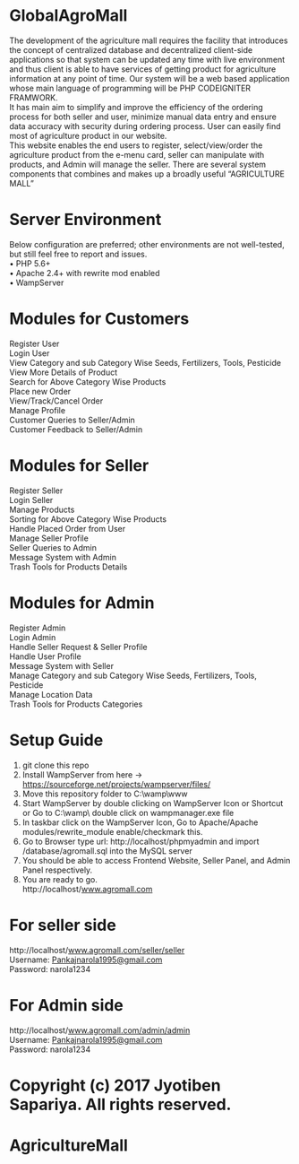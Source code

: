 # GlobalAgroMall 
The development of the agriculture mall requires the facility that introduces the concept of centralized database and decentralized client-side applications so that system can be updated any time with live environment and thus client is able to have services of getting product for agriculture information at any point of time.
Our system will be a web based application whose main language of programming will be PHP CODEIGNITER FRAMWORK. <br/>
It has main aim to simplify and improve the efficiency of the ordering process for both seller and user, minimize manual data entry and ensure data accuracy with security during ordering process. 
User can easily find most of agriculture product in our website. <br/>
This website enables the end users to register, select/view/order the agriculture product from the e-menu card, seller can manipulate with products, and Admin will manage the seller.
There are several system components that combines and makes up a broadly useful “AGRICULTURE MALL” <br/>

# Server Environment
Below configuration are preferred; other environments are not well-tested, but still feel free to report and issues. <br/>
•	PHP 5.6+  <br/>
•	Apache 2.4+ with rewrite mod enabled  <br/>
•	WampServer <br/>

# Modules for Customers  

Register User <br/> 
Login User <br/>
View Category and sub Category Wise Seeds, Fertilizers, Tools, Pesticide <br/>
View More Details of Product <br/>
Search for Above Category Wise Products <br/>
Place new Order <br/>
View/Track/Cancel Order <br/>
Manage Profile <br/>
Customer Queries to Seller/Admin  <br/>
Customer Feedback to Seller/Admin <br/>


# Modules for Seller 

Register Seller <br/>
Login Seller <br/>
Manage Products <br/>
Sorting for Above Category Wise Products <br/>
Handle Placed Order from User  <br/>
Manage Seller Profile <br/>
Seller Queries to Admin  <br/>
Message System with Admin <br/>
Trash Tools for Products Details <br/>

# Modules for Admin 

Register Admin <br/>
Login Admin <br/>
Handle Seller Request & Seller Profile <br/>
Handle User Profile <br/>
Message System with Seller <br/>
Manage Category and sub Category Wise Seeds, Fertilizers, Tools, Pesticide <br/>
Manage Location Data <br/>
Trash Tools for Products Categories <br/>

# Setup Guide
1.	git clone this repo <br/>
2.	Install WampServer from here -> https://sourceforge.net/projects/wampserver/files/ <br/>
3.	Move this repository folder to C:\wamp\www <br/>
4.	Start WampServer by double clicking on WampServer Icon or Shortcut or Go to C:\wamp\ double click on wampmanager.exe file  <br/>
5.	In taskbar click on the WampServer Icon, Go to Apache/Apache modules/rewrite_module enable/checkmark this. <br/>
6.	Go to Browser type url: http://localhost/phpmyadmin and import /database/agromall.sql into the MySQL server <br/>
7.	You should be able to access Frontend Website, Seller Panel, and Admin Panel respectively. <br/>
8.	You are ready to go. <br/>
http://localhost/www.agromall.com <br/>
# For seller side 
http://localhost/www.agromall.com/seller/seller <br/>
Username: Pankajnarola1995@gmail.com <br/>
Password: narola1234 <br/>
# For Admin side 
http://localhost/www.agromall.com/admin/admin <br/>
Username: Pankajnarola1995@gmail.com <br/>
Password: narola1234 <br/>

# Copyright (c) 2017 Jyotiben Sapariya. All rights reserved. <br/>
# AgricultureMall
